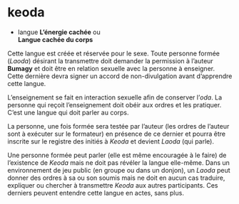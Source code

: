 # keoda
- langue          **L’énergie cachée** ou  
	                **Langue cachée du corps**

Cette langue est créée et réservée pour le sexe. Toute personne formée (*Laoda*) désirant la transmettre doit demander la permission à l’auteur **Bumagy** et doit être en relation sexuelle avec la personne à enseigner. Cette dernière devra signer un accord de non-divulgation avant d’apprendre cette langue.

L’enseignement se fait en interaction sexuelle afin de conserver l’*oda*. La personne qui reçoit l’enseignement doit obéir aux ordres et les pratiquer. C’est une langue qui doit parler au corps.

La personne, une fois formée sera testée par l’auteur (les ordres de l’auteur sont à exécuter sur le formateur) en présence de ce dernier et pourra être inscrite sur le registre des initiés à *Keoda* et devient *Laoda* (qui parle).

Une personne formée peut parler (elle est même encouragée à le faire) de l’existence de *Keoda* mais ne doit pas révéler la langue elle-même. Dans un environnement de jeu public (en groupe ou dans un donjon), un *Laoda* peut donner des ordres à sa ou son soumis mais ne doit en aucun cas traduire, expliquer ou chercher à transmettre *Keoda* aux autres participants. Ces derniers peuvent entendre cette langue en actes, sans plus.